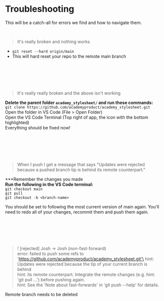 # Troubleshooting

This will be a catch-all for errors we find and how to navigate them.

&nbsp;
> It's really broken and nothing works

- `git reset --hard origin/main`
- This will hard reset your repo to the remote main branch

&nbsp;
---
&nbsp;

> It's really really broken and the above isn't working

**Delete the parent folder `academy_stylesheet/` and run these commands:**\
`git clone https://github.com/academyproduct/academy_stylesheet.git`\
Open the folder in VS Code (File > Open Folder)\
Open the VS Code Terminal (Top right of app, the icon with the bottom highlighted)\
Everything should be fixed now!

&nbsp;
---
&nbsp;

> When I push I get a message that says "Updates were rejected because a pushed branch tip is behind its remote counterpart."

***Remember the changes you made\
**Run the following in the VS Code terminal:**\
`git checkout main`\
`git pull`\
`git checkout -b <branch-name>`

You should be set to following the most current version of main again. You'll need to redo all of your changes, recommit them and push them again.

&nbsp;
---
&nbsp;

>  ! [rejected]        Josh -> Josh (non-fast-forward)\
error: failed to push some refs to 'https://github.com/academyproduct/academy_stylesheet.git'\
hint: Updates were rejected because the tip of your current branch is behind\
hint: its remote counterpart. Integrate the remote changes (e.g.
hint: 'git pull ...') before pushing again.\
hint: See the 'Note about fast-forwards' in 'git push --help' for details.

Remote branch needs to be deleted

&nbsp;
---
&nbsp;